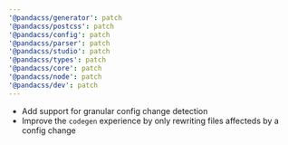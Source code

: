 ```yaml
---
'@pandacss/generator': patch
'@pandacss/postcss': patch
'@pandacss/config': patch
'@pandacss/parser': patch
'@pandacss/studio': patch
'@pandacss/types': patch
'@pandacss/core': patch
'@pandacss/node': patch
'@pandacss/dev': patch
---
```


- Add support for granular config change detection
- Improve the `codegen` experience by only rewriting files affecteds by a config change
